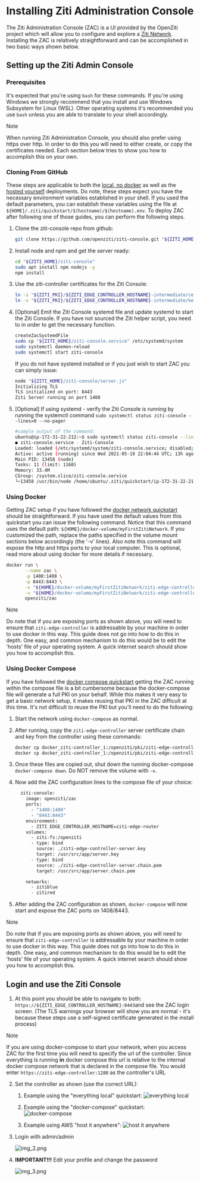 # Installing Ziti Administration Console

The Ziti Administration Console (ZAC) is a UI provided by the OpenZiti project which will allow you to configure and 
explore a [Ziti Network](xref:zitiOverview#overview-of-a-ziti-network). Installing the ZAC is relatively straightforward 
and can be accomplished in two basic ways shown below.

## Setting up the Ziti Admin Console

### Prerequisites

It's expected that you're using `bash` for these commands. If you're using Windows we strongly recommend that you install 
and use Windows Subsystem for Linux (WSL). Other operating systems it's recommended you use `bash` unless you are able to 
translate to your shell accordingly. 

> [!Note]
> When running Ziti Administration Console, you should also prefer using https over http. In order to do this you will need
> to either create, or copy the certificates needed. Each section below tries to show you how to accomplish this on your own.

### Cloning From GitHub

These steps are applicable to both the [local, no docker](~/ziti/quickstarts/network/local-no-docker.md) as well as the 
[hosted yourself](~/ziti/quickstarts/network/hosted.md) deployments. Do note, these steps expect you have the necessary 
environment variables established in your shell. If you used the default parameters, you can establish these variables 
using the file at `${HOME}/.ziti/quickstart/$(hostname)/$(hostname).env`. To deploy ZAC after following one of those guides,
you can perform the following steps.

1. Clone the ziti-console repo from github:

    ```bash
    git clone https://github.com/openziti/ziti-console.git "${ZITI_HOME}/ziti-console"
    ```
   
2. Install node and npm and get the server ready:

    ```bash
    cd "${ZITI_HOME}/ziti-console"
    sudo apt install npm nodejs -y
    npm install
    ````
   
3. Use the ziti-controller certificates for the Ziti Console:

    ```bash
    ln -s "${ZITI_PKI}/${ZITI_EDGE_CONTROLLER_HOSTNAME}-intermediate/certs/${ZITI_EDGE_CONTROLLER_HOSTNAME}-server.chain.pem" "${ZITI_HOME}/ziti-console/server.chain.pem"
    ln -s "${ZITI_PKI}/${ZITI_EDGE_CONTROLLER_HOSTNAME}-intermediate/keys/${ZITI_EDGE_CONTROLLER_HOSTNAME}-server.key" "${ZITI_HOME}/ziti-console/server.key"
    ```
   
4. [Optional] Emit the Ziti Console systemd file and update systemd to start the Ziti Console. If you have not sourced the 
   Ziti helper script, you need to in order to get the necessary function.

    ```bash
    createZacSystemdFile
    sudo cp "${ZITI_HOME}/ziti-console.service" /etc/systemd/system
    sudo systemctl daemon-reload
    sudo systemctl start ziti-console
    ```
   
   If you do not have systemd installed or if you just wish to start ZAC you can simply issue:

   ```bash
   node "${ZITI_HOME}/ziti-console/server.js"
   Initializing TLS
   TLS initialized on port: 8443
   Ziti Server running on port 1408
   ```

6. [Optional] If using systemd - verify the Ziti Console is running by running the systemctl command 
   `sudo systemctl status ziti-console --lines=0 --no-pager`

    ```bash
    #sample output of the command:
    ubuntu@ip-172-31-22-212:~$ sudo systemctl status ziti-console --lines=0 --no-pager
    ● ziti-console.service - Ziti-Console
    Loaded: loaded (/etc/systemd/system/ziti-console.service; disabled; vendor preset: enabled)
    Active: active (running) since Wed 2021-05-19 22:04:44 UTC; 13h ago
    Main PID: 13458 (node)
    Tasks: 11 (limit: 1160)
    Memory: 33.4M
    CGroup: /system.slice/ziti-console.service
    └─13458 /usr/bin/node /home/ubuntu/.ziti/quickstart/ip-172-31-22-212/ziti-console/server.js
    ```
### Using Docker

Getting ZAC setup if you have followed the [docker network quickstart](~/ziti/quickstarts/network/local-with-docker.md) 
should be straightforward. If you have used the default values from this quickstart you can issue the following command. 
Notice that this command uses the default path: `${HOME}/docker-volume/myFirstZitiNetwork`. If you customized the path, 
replace the paths specified in the volume mount sections below accordingly (the '-v' lines). Also note this command will 
expose the http and https ports to your local computer. This is optional, read more about using docker for more details 
if necessary.

 ```bash
 docker run \
        --name zac \
        -p 1408:1408 \
        -p 8443:8443 \
        -v "${HOME}/docker-volume/myFirstZitiNetwork/ziti-edge-controller-intermediate/keys/ziti-edge-controller-server.key":/usr/src/app/server.key \
        -v "${HOME}/docker-volume/myFirstZitiNetwork/ziti-edge-controller-intermediate/certs/ziti-edge-controller-server.chain.pem":/usr/src/app/server.chain.pem \
        openziti/zac
 ```

> [!Note]
> Do note that if you are exposing ports as shown above, you will need to ensure that `ziti-edge-controller` is 
> addressable by your machine in order to use docker in this way. This guide does not go into how to do this in depth. 
> One easy, and common mechanism to do this would be to edit the 'hosts' file of your operating system. A quick 
> internet search should show you how to accomplish this.

### Using Docker Compose

If you have followed the [docker compose quickstart](~/ziti/quickstarts/network/local-docker-compose.md) getting the ZAC 
running within the compose file is a bit cumbersome because the docker-compose file will generate a full PKI on your 
behalf. While this makes it very easy to get a basic network setup, it makes reusing that PKI in the ZAC difficult at 
this time.  It's not difficult to reuse the PKI but you'll need to do the following:

1. Start the network using `docker-compose` as normal.
2. After running, copy the `ziti-edge-controller` server certificate chain and key from the controller using these commands:
	```bash
   docker cp docker_ziti-controller_1:/openziti/pki/ziti-edge-controller-intermediate/keys/ziti-edge-controller-server.key .
   docker cp docker_ziti-controller_1:/openziti/pki/ziti-edge-controller-intermediate/certs/ziti-edge-controller-server.chain.pem .
	```
	
3. Once these files are copied out, shut down the running docker-compose `docker-compose down`. Do NOT remove the volume 
   with `-v`.
4. Now add the ZAC configuration lines to the compose file of your choice:
   ```bash
     ziti-console:
       image: openziti/zac
       ports:
         - "1408:1408"
         - "8443:8443"
       environment:
         - ZITI_EDGE_CONTROLLER_HOSTNAME=ziti-edge-router
       volumes:
         - ziti-fs:/openziti
         - type: bind
           source: ./ziti-edge-controller-server.key
           target: /usr/src/app/server.key
         - type: bind
           source: ./ziti-edge-controller-server.chain.pem
           target: /usr/src/app/server.chain.pem

       networks:
         - zitiblue
         - zitired
   ```
1. After adding the ZAC configuration as shown, `docker-compose` will now start and expose the ZAC ports on 1408/8443.
> [!Note]
> Do note that if you are exposing ports as shown above, you will need to ensure that `ziti-edge-controller` is
> addressable by your machine in order to use docker in this way. This guide does not go into how to do this in depth.
> One easy, and common mechanism to do this would be to edit the 'hosts' file of your operating system. A quick
> internet search should show you how to accomplish this.
> 

## Login and use the Ziti Console

1. At this point you should be able to navigate to both: `https://${ZITI_EDGE_CONTROLLER_HOSTNAME}:8443`and see the ZAC login
   screen. (The TLS warnings your browser will show you are normal - it's because these steps use a self-signed certificate
   generated in the install process)
> [!NOTE]
> If you are using docker-compose to start your network, when you access ZAC for the first time you will need to 
> specify the url of the controller. Since everything is running **in** docker compose this url is relative to the 
> internal docker compose network that is declared in the compose file. You would enter 
> `https://ziti-edge-controller:1280` as the controller's URL
2. Set the controller as shown (use the correct URL):

   1. Example using the "everything local" quickstart:
      ![everything local](./zac_configure_local.png)
 
   2. Example using the "docker-compose" quickstart:
      ![docker-compose](./zac_configure_dc.png)   
 
   3. Example using AWS "host it anywhere":
      ![host it anywhere](./zac_configure_hia.png)

3. Login with admin/admin
 
   ![img_2.png](./zac_login.png)

4. **IMPORTANT!!!** Edit your profile and change the password

   ![img_3.png](./zac_change_pwd.png)